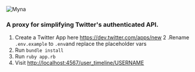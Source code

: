 ![Myna](http://i.imgur.com/ck9R5DF.png)

### A proxy for simplifying Twitter's authenticated API.

1. Create a Twitter App here https://dev.twitter.com/apps/new
2 .Rename `.env.example` to `.env`and replace the placeholder vars
3. Run `bundle install`
4. Run `ruby app.rb`
5. Visit [http://localhost:4567/user_timeline/USERNAME](http://localhost:4567/user_timeline/USERNAME)
